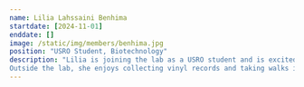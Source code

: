 ```yaml
---
name: Lilia Lahssaini Benhima
startdate: [2024-11-01]
enddate: []
image: /static/img/members/benhima.jpg
position: "USRO Student, Biotechnology"
description: "Lilia is joining the lab as a USRO student and is excited to apply AI and machine learning to accelerate virtual screening in drug discovery.
Outside the lab, she enjoys collecting vinyl records and taking walks in the city with friends."
---
```

